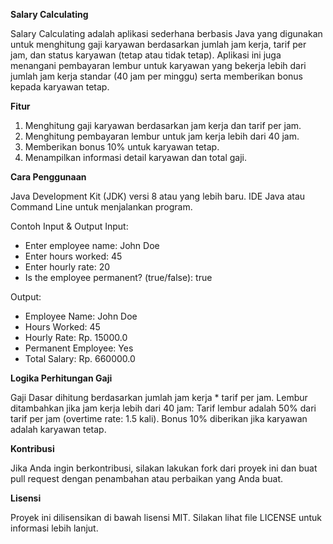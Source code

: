 **Salary Calculating**

Salary Calculating adalah aplikasi sederhana berbasis Java yang digunakan untuk menghitung gaji karyawan berdasarkan jumlah jam kerja, tarif per jam, dan status karyawan (tetap atau tidak tetap). Aplikasi ini juga menangani pembayaran lembur untuk karyawan yang bekerja lebih dari jumlah jam kerja standar (40 jam per minggu) serta memberikan bonus kepada karyawan tetap.

**Fitur**
1. Menghitung gaji karyawan berdasarkan jam kerja dan tarif per jam.
2. Menghitung pembayaran lembur untuk jam kerja lebih dari 40 jam.
3. Memberikan bonus 10% untuk karyawan tetap.
4. Menampilkan informasi detail karyawan dan total gaji.

**Cara Penggunaan**

Java Development Kit (JDK) versi 8 atau yang lebih baru.
IDE Java atau Command Line untuk menjalankan program.

Contoh Input & Output
Input:

* Enter employee name: John Doe
* Enter hours worked: 45
* Enter hourly rate: 20
* Is the employee permanent? (true/false): true

Output:
* Employee Name: John Doe
* Hours Worked: 45
* Hourly Rate: Rp. 15000.0
* Permanent Employee: Yes
* Total Salary: Rp. 660000.0

**Logika Perhitungan Gaji**

Gaji Dasar dihitung berdasarkan jumlah jam kerja * tarif per jam.
Lembur ditambahkan jika jam kerja lebih dari 40 jam:
Tarif lembur adalah 50% dari tarif per jam (overtime rate: 1.5 kali).
Bonus 10% diberikan jika karyawan adalah karyawan tetap.

**Kontribusi**

Jika Anda ingin berkontribusi, silakan lakukan fork dari proyek ini dan buat pull request dengan penambahan atau perbaikan yang Anda buat.

**Lisensi**

Proyek ini dilisensikan di bawah lisensi MIT. Silakan lihat file LICENSE untuk informasi lebih lanjut.





